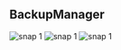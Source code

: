 ## BackupManager
![snap 1](https://github.com/naaspati/backup-manager/tree/using_better_programming_practices_fxgraph_solid_etc/snaps/ScreenShot001.jpg)
![snap 1](https://github.com/naaspati/backup-manager/tree/using_better_programming_practices_fxgraph_solid_etc/snaps/ScreenShot002.jpg)
![snap 1](https://github.com/naaspati/backup-manager/tree/using_better_programming_practices_fxgraph_solid_etc/snaps/ScreenShot0011.jpg)